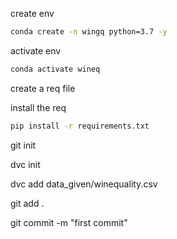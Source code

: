 create env
```bash
conda create -n wingq python=3.7 -y
```

activate env
```bash
conda activate wineq
```
create a req file

install the req
```bash
pip install -r requirements.txt
```

git init

dvc init

dvc add data_given/winequality.csv

git add .

git commit -m "first commit"


